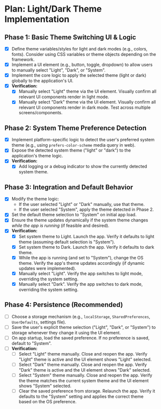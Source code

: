 # Plan: Light/Dark Theme Implementation

## Phase 1: Basic Theme Switching UI & Logic

- [x] Define theme variables/styles for light and dark modes (e.g., colors, fonts). Consider using CSS variables or theme objects depending on the framework.
- [x] Implement a UI element (e.g., button, toggle, dropdown) to allow users to manually select "Light", "Dark", or "System".
- [x] Implement the core logic to apply the selected theme (light or dark) globally to the application's UI.
- [x] **Verification:**
  - [x] Manually select "Light" theme via the UI element. Visually confirm all relevant UI components render in light mode.
  - [x] Manually select "Dark" theme via the UI element. Visually confirm all relevant UI components render in dark mode. Test across multiple screens/components.

## Phase 2: System Theme Preference Detection

- [x] Implement platform-specific logic to detect the user's preferred system theme (e.g., using `prefers-color-scheme` media query in web).
- [x] Expose the detected system theme ("light" or "dark") to the application's theme logic.
- [x] **Verification:**
  - [x] Add logging or a debug indicator to show the currently detected system theme.

## Phase 3: Integration and Default Behavior

- [x] Modify the theme logic:
  - If the user selected "Light" or "Dark" manually, use that theme.
  - If the user selected "System", apply the theme detected in Phase 2.
- [x] Set the default theme selection to "System" on initial app load.
- [x] Ensure the theme updates dynamically if the system theme changes _while the app is running_ (if feasible and desired).
- [x] **Verification:**
  - [x] Set system theme to Light. Launch the app. Verify it defaults to light theme (assuming default selection is "System").
  - [x] Set system theme to Dark. Launch the app. Verify it defaults to dark theme.
  - [x] While the app is running (and set to "System"), change the OS theme. Verify the app's theme updates accordingly (if dynamic updates were implemented).
  - [x] Manually select "Light". Verify the app switches to light mode, overriding the system setting.
  - [x] Manually select "Dark". Verify the app switches to dark mode, overriding the system setting.

## Phase 4: Persistence (Recommended)

- [ ] Choose a storage mechanism (e.g., `localStorage`, `SharedPreferences`, `UserDefaults`, settings file).
- [ ] Save the user's explicit theme selection ("Light", "Dark", or "System") to storage whenever they change it using the UI element.
- [ ] On app startup, load the saved preference. If no preference is saved, default to "System".
- [ ] **Verification:**
  - [ ] Select "Light" theme manually. Close and reopen the app. Verify "Light" theme is active and the UI element shows "Light" selected.
  - [ ] Select "Dark" theme manually. Close and reopen the app. Verify "Dark" theme is active and the UI element shows "Dark" selected.
  - [ ] Select "System" theme manually. Close and reopen the app. Verify the theme matches the current system theme and the UI element shows "System" selected.
  - [ ] Clear the saved preference from storage. Relaunch the app. Verify it defaults to the "System" setting and applies the correct theme based on the OS preference.
